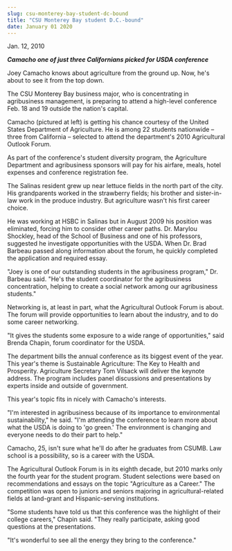 ```yaml
---
slug: csu-monterey-bay-student-dc-bound
title: "CSU Monterey Bay student D.C.-bound"
date: January 01 2020
---
```


<p>Jan. 12, 2010
</p><p><strong><em>Camacho one of just three Californians picked for USDA conference</em></strong>
</p><p>Joey Camacho knows about agriculture from the ground up. Now, he's about to see it from the top down.
</p><p>The CSU Monterey Bay business major, who is concentrating in agribusiness management, is preparing to attend a high-level conference Feb. 18 and 19 outside the nation's capital.
</p><p>Camacho (pictured at left) is getting his chance courtesy of the United States Department of Agriculture. He is among 22 students nationwide – three from California – selected to attend the department's 2010 Agricultural Outlook Forum.
</p><p>As part of the conference's student diversity program, the Agriculture Department and agribusiness sponsors will pay for his airfare, meals, hotel expenses and conference registration fee.
</p><p>The Salinas resident grew up near lettuce fields in the north part of the city. His grandparents worked in the strawberry fields; his brother and sister-in-law work in the produce industry. But agriculture wasn't his first career choice.
</p><p>He was working at HSBC in Salinas but in August 2009 his position was eliminated, forcing him to consider other career paths. Dr. Marylou Shockley, head of the School of Business and one of his professors, suggested he investigate opportunities with the USDA. When Dr. Brad Barbeau passed along information about the forum, he quickly completed the application and required essay.
</p><p>"Joey is one of our outstanding students in the agribusiness program," Dr. Barbeau said. "He's the student coordinator for the agribusiness concentration, helping to create a social network among our agribusiness students."
</p><p>Networking is, at least in part, what the Agricultural Outlook Forum is about. The forum will provide opportunities to learn about the industry, and to do some career networking.
</p><p>"It gives the students some exposure to a wide range of opportunities," said Brenda Chapin, forum coordinator for the USDA.
</p><p>The department bills the annual conference as its biggest event of the year. This year's theme is Sustainable Agriculture: The Key to Health and Prosperity. Agriculture Secretary Tom Vilsack will deliver the keynote address. The program includes panel discussions and presentations by experts inside and outside of government.
</p><p>This year's topic fits in nicely with Camacho's interests.
</p><p>"I'm interested in agribusiness because of its importance to environmental sustainability," he said. "I'm attending the conference to learn more about what the USDA is doing to 'go green.' The environment is changing and everyone needs to do their part to help."
</p><p>Camacho, 25, isn't sure what he'll do after he graduates from CSUMB. Law school is a possibility, so is a career with the USDA.
</p><p>The Agricultural Outlook Forum is in its eighth decade, but 2010 marks only the fourth year for the student program. Student selections were based on recommendations and essays on the topic "Agriculture as a Career." The competition was open to juniors and seniors majoring in agricultural-related fields at land-grant and Hispanic-serving institutions.
</p><p>"Some students have told us that this conference was the highlight of their college careers," Chapin said. "They really participate, asking good questions at the presentations.
</p><p>"It's wonderful to see all the energy they bring to the conference."
</p><p> 
</p><p> 
</p><p> 
</p>
